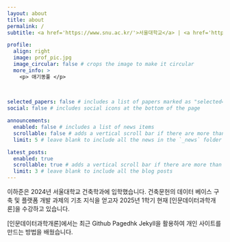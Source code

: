 ```yaml
---
layout: about
title: about
permalink: /
subtitle: <a href='https://www.snu.ac.kr/'>서울대학교</a> | <a href='https://eng.snu.ac.kr/snu/main/main.do'>공과대학 건축학과</a> | <a href='https://lahc.snu.ac.kr/'>역사도시건축연구실</a>

profile:
  align: right
  image: prof_pic.jpg
  image_circular: false # crops the image to make it circular
  more_info: >
    <p> 애기똥풀 </p>
   
   

selected_papers: false # includes a list of papers marked as "selected={true}"
social: false # includes social icons at the bottom of the page

announcements:
  enabled: false # includes a list of news items
  scrollable: false # adds a vertical scroll bar if there are more than 3 news items
  limit: 5 # leave blank to include all the news in the `_news` folder

latest_posts:
  enabled: true
  scrollable: true # adds a vertical scroll bar if there are more than 3 new posts items
  limit: 3 # leave blank to include all the blog posts
---
```


이하준은 2024년 서울대학교 건축학과에 입학했습니다. 건축문헌의 데이터 베이스 구축 및 플랫폼 개발 과제의 기초 지식을 얻고자 2025년 1학기 현재 [인문데이터과학개론]을 수강하고 있습니다.

[인문데이터과학개론]에서는 최근 Github Pagedhk Jekyll을 활용하여 개인 사이트를 만드는 방법을 배웠습니다.
